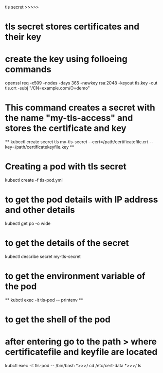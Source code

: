 tls secret >>>>>
# tls secret stores certificates and their key

# create the key using folloeing commands 
openssl req -x509 -nodes -days 365 -newkey rsa:2048 -keyout tls.key -out tls.crt -subj "/CN=example.com/O=demo"

# This command creates a secret with the name "my-tls-access" and stores the certificate and key
** kubectl create secret tls my-tls-secret --cert=/path/certificatefile.crt --key=/path/certificatekeyfile.key ** 

# Creating a pod with tls secret
kubectl create -f tls-pod.yml

# to get the pod details with IP address and other details
kubectl get po -o wide 

# to get the details of the secret
kubectl describe secret my-tls-secret

# to get the environment variable of the pod
** kubctl exec -it tls-pod -- printenv **

# to get the shell of the pod
# after entering go to the path > where certificatefile and keyfile are located
kubctl exec -it tls-pod -- /bin/bash 
*>>>/ cd /etc/cert-data
*>>>/ ls 

